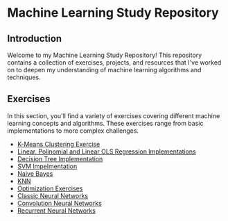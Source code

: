 # Machine Learning Study Repository

## Introduction
Welcome to my Machine Learning Study Repository! This repository contains a collection of exercises, projects, and resources that I've worked on to deepen my understanding of machine learning algorithms and techniques.

## Exercises
In this section, you'll find a variety of exercises covering different machine learning concepts and algorithms. These exercises range from basic implementations to more complex challenges.

- [K-Means Clustering Exercise](Unsupervised_Learning\clustering_methods\K-means)
- [Linear, Polinomial and Linear OLS Regression Implementations](Supervised_Learning\regression\regression_algorithms)
- [Decision Tree Implementation](Supervised_Learning\classification_methods\decisional_tree)
- [SVM Impelmentation](Supervised_Learning\classification_methods\SVM)
- [Naive Bayes](Supervised_Learning\classification_methods\Naive_Bayes)
- [KNN](Supervised_Learning\classification_methods\K-Nearest_Neighbors)
- [Optimization Exercises](Optimization)
- [Classic Neural Networks](Neural_Networks\classic)
- [Convolution Neural Networks](Neural_Networks\convolution)
- [Recurrent Neural Networks](Neural_Networks\recurrent)
